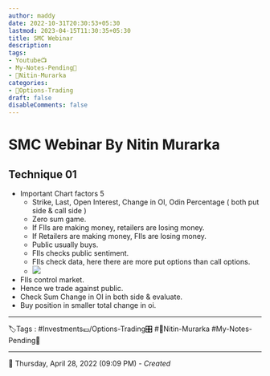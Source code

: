 ```yaml
---
author: maddy
date: 2022-10-31T20:30:53+05:30
lastmod: 2023-04-15T11:30:35+05:30
title: SMC Webinar
description: 
tags:
- Youtube📺
- My-Notes-Pending📙
- 🧔Nitin-Murarka 
categories: 
- 🤹Options-Trading
draft: false
disableComments: false
---
```

# SMC Webinar By Nitin Murarka 
## Technique 01
- Important Chart factors 5
	- Strike, Last, Open Interest, Change in OI, Odin Percentage ( both put side & call side )
	- Zero sum game.
	- If FIIs are making money, retailers are losing money.
	- If Retailers are making money, FIIs are losing money.
	- Public usually buys.
	- FIIs checks public sentiment. 
	- FIIs check data, here there are more put options than call options.
	- ![](https://i.imgur.com/XhrLPct.png)
- FIIs control market.
- Hence we trade against public.
- Check Sum Change in OI in both side & evaluate.
- Buy position in smaller total change in oi.
---
🏷️Tags : #Investments💷/Options-Trading🎛️ #🧔Nitin-Murarka #My-Notes-Pending📙 

---
📅   Thursday, April 28, 2022  (09:09 PM) - *Created*
